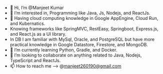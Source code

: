 - 👋 Hi, I’m @Manjeet Kumar
- 👀 I’m interested in, Programming like Java, Js, Nodejs, and ReactJs.
- 👀 Having cloud computing knowledge in Google AppEngine, Cloud Run, and Kubernatics.
-  Knowing frameworks like SpringMVC, RestEasy, Springboot, Express.js, and React.js as a UI library.
-  In DB I am familiar with MySql, Oracle, and PostgreSQL but have more practical knowledge in Google Datastore, Firestore, and MongoDB.
- 🌱 I’m currently learning Python, Gradle, and Docker.
- 💞️ I’m looking to collaborate on anything related to Java, Nodejs, TypeScript and ReactJs.
- 📫 How to reach me -->  @manjeet260190@gmail.com

<!---
ManjeetKumarSingh/ManjeetKumarSingh is a ✨ special ✨ repository because its `README.md` (this file) appears on your GitHub profile.
You can click the Preview link to take a look at your changes.
--->
